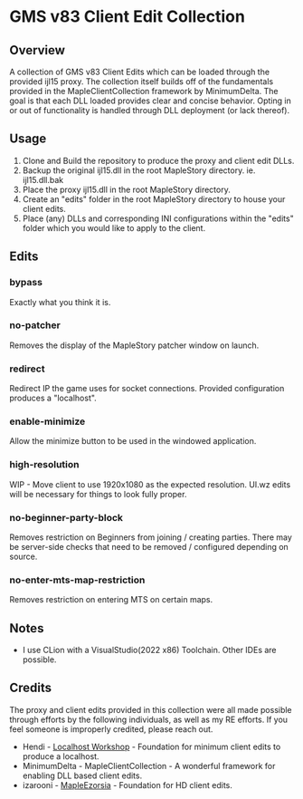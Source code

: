 # GMS v83 Client Edit Collection

## Overview
A collection of GMS v83 Client Edits which can be loaded through the provided ijl15 proxy. The collection itself builds off of the fundamentals provided in the MapleClientCollection framework by MinimumDelta. The goal is that each DLL loaded provides clear and concise behavior. Opting in or out of functionality is handled through DLL deployment (or lack thereof).

## Usage

1. Clone and Build the repository to produce the proxy and client edit DLLs.
2. Backup the original ijl15.dll in the root MapleStory directory. ie. ijl15.dll.bak
3. Place the proxy ijl15.dll in the root MapleStory directory.
4. Create an "edits" folder in the root MapleStory directory to house your client edits.
5. Place (any) DLLs and corresponding INI configurations within the "edits" folder which you would like to apply to the client.

## Edits
### bypass
Exactly what you think it is.

### no-patcher
Removes the display of the MapleStory patcher window on launch.

### redirect
Redirect IP the game uses for socket connections. Provided configuration produces a "localhost".

### enable-minimize
Allow the minimize button to be used in the windowed application.

### high-resolution
WIP - Move client to use 1920x1080 as the expected resolution. UI.wz edits will be necessary for things to look fully proper. 

### no-beginner-party-block
Removes restriction on Beginners from joining / creating parties. There may be server-side checks that need to be removed / configured depending on source.

### no-enter-mts-map-restriction
Removes restriction on entering MTS on certain maps.

## Notes

- I use CLion with a VisualStudio(2022 x86) Toolchain. Other IDEs are possible. 

## Credits
The proxy and client edits provided in this collection were all made possible through efforts by the following individuals, as well as my RE efforts. If you feel someone is improperly credited, please reach out.
- Hendi - [Localhost Workshop](https://forum.ragezone.com/threads/localhost-workshop.1202021/) - Foundation for minimum client edits to produce a localhost. 
- MinimumDelta - MapleClientCollection - A wonderful framework for enabling DLL based client edits.
- izarooni - [MapleEzorsia](https://github.com/izarooni/MapleEzorsia) - Foundation for HD client edits.
